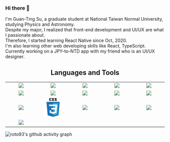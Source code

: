 ### Hi there 👋

I'm Guan-Ting Su, a graduate student at National Taiwan Normal University, studying Physics and Astronomy.<br>
Despite my major, I realized that front-end development and UI/UX are what I passionate about.<br>
Therefore, I started learning React Native since Oct, 2020.<br>
I'm also learning other web developing skills like React, TypeScript.<br>
Currently working on a JPY-to-NTD app with my friend who is an UI/UX designer.


<h2 align='center'><b>Languages and Tools</b></h2>

<table align='center' width="100">
<tr>
    <!--   React-Native   -->
    <td align='center' width="180">
        <img src="https://i.imgur.com/fVmELOJ.png" width="180">
    </td>
    <!--   React   -->
    <td align='center' width="180">
        <img src="https://www.vectorlogo.zone/logos/reactjs/reactjs-ar21.svg">
    </td>
    <!--  Node.js -->
    <td align='center' width="180">
        <img src="https://www.vectorlogo.zone/logos/nodejs/nodejs-ar21.svg">
    </td>
    <!--   Python   -->
    <td align='center'  width="180">
        <img src="https://github.com/abranhe/programming-languages-logos/blob/master/src/python/python_128x128.png" width="50">
    </td>
    <!--   Firebase   -->
    <td align='center'  width="180">
        <img src="https://www.vectorlogo.zone/logos/firebase/firebase-ar21.svg" width="150">
    </td>
</tr>
    
<tr>
    <!--   Expo   -->
    <td align='center'>
        <img src="https://www.vectorlogo.zone/logos/expoio/expoio-ar21.svg" width="120">
    </td>
    <!--   Flask   -->
    <td align='center'>
        <img src="https://svg2raster.fileformat.info/vlz.jsp?svg=%2Flogos%2Fpocoo_flask%2Fpocoo_flask-ar21.svg" width="110">
    </td>
    <!--   PostgreSQL   -->
    <td align='center'>
        <img src="https://www.vectorlogo.zone/logos/postgresql/postgresql-icon.svg" width="60">
    </td>
     <!--   Heroku   -->
    <td align='center'>
        <img src="https://www.vectorlogo.zone/logos/heroku/heroku-ar21.svg" width="120">
    </td>
    <!--   stylus  -->
    <td align='center'>
        <img src="https://svg2raster.fileformat.info/vlz.jsp?svg=%2Flogos%2Fstylus-lang%2Fstylus-lang-ar21.svg" width="110">
    </td>
</tr>
    
<tr>
    <!--   HTML   -->
    <td align='center'>
        <img src="https://www.vectorlogo.zone/logos/w3_html5/w3_html5-ar21.svg">
    </td>
    <!--   CSS   -->
    <td align='center'>
        <img src="https://raw.githubusercontent.com/devicons/devicon/0d6c64dbbf311879f7d563bfc3ccf559f9ed111c/icons/css3/css3-original-wordmark.svg" width="60">
    </td>
     <!--   JavaScript   -->
    <td align='center'>
        <img src="https://github.com/abranhe/programming-languages-logos/blob/master/src/javascript/javascript.svg" width="50">
    </td>
    <!--   Git   -->
    <td align='center'>
        <img src="https://github.com/detain/svg-logos/blob/master/svg/git.svg" width="90">
    </td>
    <!--   VSCode   -->
    <td align='center'>
        <img src="https://github.com/bestofjs/bestofjs-webui/blob/master/public/logos/vscode.svg" width="50">
    </td>
</tr>
<tr>
    <!--   Figma   -->
    <td align='center'>
        <img src="https://www.vectorlogo.zone/logos/figma/figma-icon.svg" width="50">
    </td>    
    <!--   TypeScript   -->
    <!-- <td align='center'>
        <img src="https://github.com/abranhe/programming-languages-logos/blob/master/src/typescript/typescript.svg" width="50">
    </td> -->
</tr>
</table>

![roto93's github activity graph](https://activity-graph.herokuapp.com/graph?username=roto93&theme=github)

<!--
**roto93/roto93** is a ✨ _special_ ✨ repository because its `README.md` (this file) appears on your GitHub profile.

Here are some ideas to get you started:

- 🔭 I’m currently working on ...
- 🌱 I’m currently learning ...
- 👯 I’m looking to collaborate on ...
- 🤔 I’m looking for help with ...
- 💬 Ask me about ...
- 📫 How to reach me: ...
- 😄 Pronouns: ...
- ⚡ Fun fact: ...
-->
